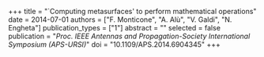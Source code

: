 +++
title = "`Computing metasurfaces' to perform mathematical operations"
date = 2014-07-01
authors = ["F. Monticone", "A. Alù", "V. Galdi", "N. Engheta"]
publication_types = ["1"]
abstract = ""
selected = false
publication = "*Proc. IEEE Antennas and Propagation-Society International Symposium (APS-URSI)*"
doi = "10.1109/APS.2014.6904345"
+++

